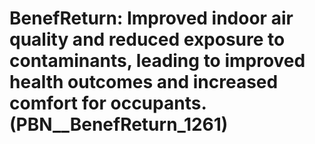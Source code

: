 # BenefReturn: __Improved indoor air quality and reduced exposure to contaminants, leading to improved health outcomes and increased comfort for occupants.__ (PBN__BenefReturn_1261)


